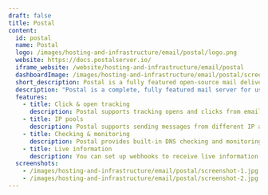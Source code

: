 ```yaml
---
draft: false
title: Postal
content:
  id: postal
  name: Postal
  logo: /images/hosting-and-infrastructure/email/postal/logo.png
  website: https://docs.postalserver.io/
  iframe_website: /website/hosting-and-infrastructure/email/postal
  dashboardImage: /images/hosting-and-infrastructure/email/postal/screenshot-1.jpg
  short_description: Postal is a fully featured open-source mail delivery platform for incoming and outgoing email.
  description: "Postal is a complete, fully featured mail server for use by websites and web servers. It's similar to Sendgrid, Mailgun or Postmark but open-source and ready for you to run on your own servers. It  was developed by Krystal to serve its own mail processing requirements but then released as an open-source project."
  features:
    - title: Click & open tracking
      description: Postal supports tracking opens and clicks from emails. This allows you to see when people open messages or they click links within them.
    - title: IP pools
      description: Postal supports sending messages from different IP addresses. This allows you to configure certain sets of IPs for different mail servers or send from different IPs based on the sender or recipient addresses.
    - title: Checking & monitoring
      description: Postal provides built-in DNS checking and monitoring to ensure that domains you send mail from are configured correctly for maximum deliverability.
    - title: Live information
      description: You can set up webhooks to receive live information about delivery information in real time. Full access to the last 7 days of webhook requests are stored for debugging purposes.
  screenshots:
    - /images/hosting-and-infrastructure/email/postal/screenshot-1.jpg
    - /images/hosting-and-infrastructure/email/postal/screenshot-2.jpg
---
```

